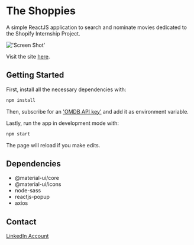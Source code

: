 # The Shoppies 

A simple ReactJS application to search and nominate movies dedicated to the Shopify Internship Project.

!['Screen Shot'](https://user-images.githubusercontent.com/58207017/92525209-4620b500-f1d8-11ea-98d5-ee3f1c9bf75c.png)

Visit the site [here](https://theshoppiesawards.herokuapp.com/).

## Getting Started

First, install all the necessary dependencies with: 

```sh
npm install
```

Then, subscribe for an ['OMDB API key'](https://www.omdbapi.com/apikey.aspx) and add it as environment variable.

Lastly, run the app in development mode with: 

```sh
npm start
```

The page will reload if you make edits.<br />

## Dependencies
- @material-ui/core
- @material-ui/icons
- node-sass
- reactjs-popup
- axios

## Contact 

[LinkedIn Account](https://www.linkedin.com/in/joey-kishiuchi-609a3715b/)